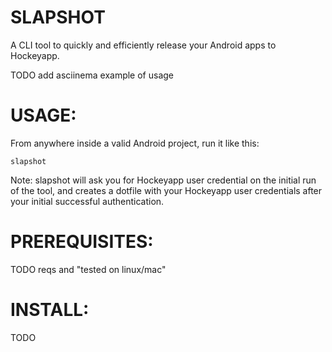 SLAPSHOT
========

A CLI tool to quickly and efficiently release your Android apps to
Hockeyapp.

TODO add asciinema example of usage


USAGE:
======

From anywhere inside a valid Android project, run it like this:

	slapshot

Note: slapshot will ask you for Hockeyapp user credential on the initial run
of the tool, and creates a dotfile with your Hockeyapp user
credentials after your initial successful authentication.


PREREQUISITES:
==============

TODO reqs and "tested on linux/mac"

INSTALL:
========

TODO
